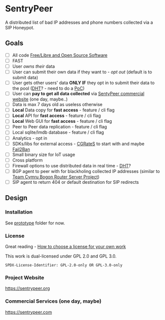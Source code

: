 # SentryPeer

A distributed list of bad IP addresses and phone numbers collected via a SIP Honeypot.

## Goals

- [ ] All code [Free/Libre and Open Source Software](https://www.gnu.org/philosophy/floss-and-foss.en.html)
- [ ] FAST
- [ ] User _owns their_ data
- [ ] User can submit their own data if they want to - _opt out_ (default is to submit data)
- [ ] User gets other users' data **ONLY IF** they opt in to submit their data to the pool ([DHT](https://en.wikipedia.org/wiki/Distributed_hash_table)? - need to do a [PoC](https://en.wikipedia.org/wiki/Proof_of_concept))
- [ ] User can **pay to get all data collected** via [SentyPeer commercial website](https://sentrypeer.com) (one day, maybe..)
- [ ] Data is max 7 days old as useless otherwise
- [ ] **Local** Data copy for **fast access** - feature / cli flag
- [ ] **Local** API for **fast access** - feature / cli flag
- [ ] **Local** Web GUI for **fast access** - feature / cli flag
- [ ] Peer to Peer data replication - feature / cli flag
- [ ] Local sqlite/lmdb database - feature / cli flag
- [ ] Analytics - opt in
- [ ] SDKs/libs for external access - [CGRateS](https://github.com/cgrates/cgrates) to start with and maybe [Fail2Ban](https://www.fail2ban.org/wiki/index.php/Main_Page)
- [ ] Small binary size for IoT usage
- [ ] Cross platform
- [ ] Firewall options to use distributed data in real time - [DHT](https://en.wikipedia.org/wiki/Distributed_hash_table)?
- [ ] BGP agent to peer with for blackholing collected IP addresses (similar to [Team Cymru Bogon Router Server Project](https://team-cymru.com/community-services/bogon-reference/bogon-reference-bgp/))
- [ ] SIP agent to return 404 or default destination for SIP redirects

## Design



### Installation

See [prototype](./prototype) folder for now.

### License

Great reading - [How to choose a license for your own work](https://www.gnu.org/licenses/license-recommendations.en.html)

This work is dual-licensed under GPL 2.0 and GPL 3.0.

`SPDX-License-Identifier: GPL-2.0-only OR GPL-3.0-only`

### Project Website

https://sentrypeer.org

### Commercial Services (one day, maybe)

https://sentrypeer.com

